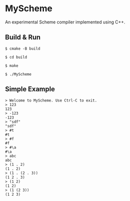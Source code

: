 # MyScheme
An experimental Scheme compiler implemented  using C++.

## Build & Run
`$ cmake -B build`

`$ cd build`

`$ make`

`$ ./MyScheme`

## Simple Example

```shell
> Welcome to MyScheme. Use Ctrl-C to exit.
> 123
123
> -123
-123
> "sdf"
"sdf"
> #t
#t
> #f
#f
> #\a
#\a
> abc
abc
> (1 . 2)
(1 . 2)
> (1 . (2 . 3))
(1 2 . 3)
> (1 2)
(1 2)
> (1 (2 3))
(1 2 3)

```


